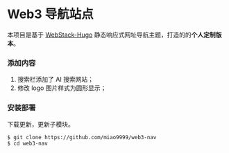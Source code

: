 # Web3 导航站点

本项目是基于 [WebStack-Hugo](https://github.com/shenweiyan/WebStack-Hugo) 静态响应式网址导航主题，打造的的**个人定制版本**。

### 添加内容

1. 搜索栏添加了 AI 搜索网站；
2. 修改 logo 图片样式为圆形显示；

### 安装部署

下载更新，更新子模块。

```
$ git clone https://github.com/miao9999/web3-nav
$ cd web3-nav
```